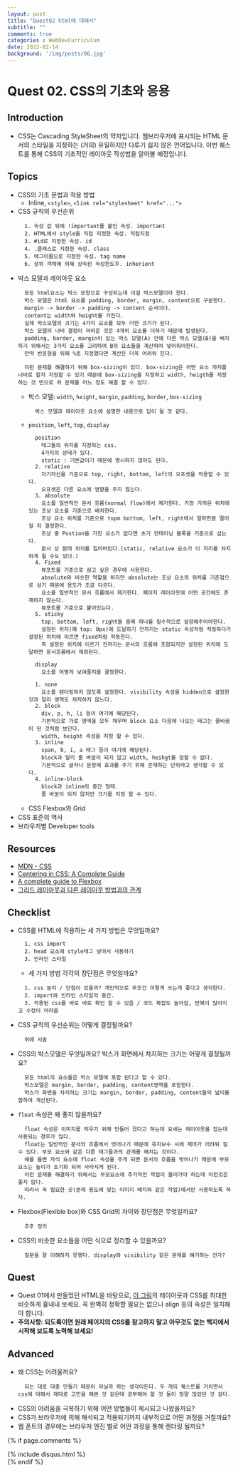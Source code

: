 ```yaml
---
layout: post
title: "Quest02 html에 대해서"
subtitle: ""
comments: true
categories : WebDevCurriculum
date: 2022-02-14
background: '/img/posts/06.jpg'
---
```



# Quest 02. CSS의 기초와 응용

## Introduction
* CSS는 Cascading StyleSheet의 약자입니다. 웹브라우저에 표시되는 HTML 문서의 스타일을 지정하는 (거의) 유일하지만 다루기 쉽지 않은 언어입니다. 이번 퀘스트를 통해 CSS의 기초적인 레이아웃 작성법을 알아볼 예정입니다.

## Topics
* CSS의 기초 문법과 적용 방법
  * Inline, `<style>`, `<link rel="stylesheet" href="...">`
* CSS 규칙의 우선순위
  ```
    1. 속성 값 뒤에 !important를 붙인 속성. important
    2. HTML에서 style을 직접 지정한 속성. 직접지정
    3. #id로 지정한 속성. id
    4. .클래스로 지정한 속성. class
    5. 태그이름으로 지정한 속성. tag name
    6. 상위 객체에 의해 상속된 속성윈도우. inherient
  ```
* 박스 모델과 레이아웃 요소
  ```
    모든 html요소는 박스 모양으로 구성되는데 이걸 박스모델이라 한다.
    박스 모델은 html 요소를 padding, border, margin, content으로 구분한다.
    margin -> border -> padding -> content 순서이다.
    content는 width와 height를 가진다.
    실제 박스모델의 크기는 4가지 요소를 모두 더한 크기가 된다.
    박스 모델의 너비 결정이 어려운 것은 4개의 요소를 더하기 때문에 발생된다.
    padding, border, margin이 있는 박스 모델(A) 안에 다른 박스 모델(B)을 배치 하기 위해서는 3가지 요소를 고려하여 B의 요소들을 계산하여 넣어줘야한다.
    만약 반응형을 위해 %로 지정했다면 계산은 더욱 어려워 진다.

    이런 문제를 해결하기 위해 box-sizing이 있다. box-sizing은 어떤 요소 까지를 너비로 할지 지정할 수 있기 때문에 box-sizing을 지정하고 width, heigth를 지정하는 것 만으로 위 문제를 어느 정도 해결 할 수 있다.
  ```
  * 박스 모델: `width`, `height`, `margin`, `padding`, `border`, `box-sizing`
    ```
      박스 모델과 레이아웃 요소에 설명한 내용으로 답이 될 것 같다.
    ```
  * `position`, `left`, `top`, `display`
    ```
      position
        태그들의 위치를 지정하는 css.
        4가지의 상태가 있다.
        static : 기본값이기 때문에 명시하지 않아도 된다.
      2. relative
        자기자신을 기준으로 top, right, bottom, left의 오프셋을 적용할 수 있다.
        오프셋은 다른 요소에 영향을 주지 않는다.
      3. absolute
        요소를 일반적인 문서 흐름(normal flow)에서 제거한다. 가장 가까운 위치에 있는 조상 요소를 기준으로 배치한다.
        조상 요소 위치를 기준으로 topm bottom, left, right에서 얼마만큼 떨어질 지 결정한다.
        조상 중 Postion을 가진 요소가 없다면 초기 컨테이닝 블록을 기준으로 삼는다.
        문서 상 원래 위치를 잃어버린다.(static, relative 요소가 이 자리를 차지하게 될 수도 있다.)
      4. Fixed
        뷰포트를 기준으로 삼고 싶은 경우에 사용한다.
        absolute와 비슷한 역할을 하지만 absolute는 조상 요소의 위치를 기준점으로 삼기 때문에 용도가 조금 다르다.
        요소를 일반적인 문서 흐름에서 제거한다. 페이지 레이아웃에 어떤 공간에도 존재하지 않는다.
        뷰포트를 기준으로 붙어있는다.
      5. sticky
        top, bottom, left, right들 중에 하나를 필수적으로 설정해주어야한다.
        설정된 위치(예 top: 0px)에 도달하기 전까지는 static 속성처럼 작동하다가 설정된 위치에 이르면 fixed처럼 작동한다.
        즉 설정된 위치에 이르기 전까지는 문서의 흐름에 포함되지만 설정된 위치에 도달하면 문서흐름에서 제외된다.

      display
        요소를 어떻게 보여줄지를 결정한다.

      1. none 
        요소를 렌더링하지 않도록 설정한다. visibility 속성을 hidden으로 설정한 것과 달리 영역도 차지하지 않느다.
      2. block
        div, p, h, li 등이 여기에 해당된다.
        기본적으로 가로 영역을 모두 채우며 block 요소 다음에 나오는 태그는 줄바꿈이 된 것처럼 보인다.
        width, height 속성을 지정 할 수 있다.
      3. inline
        span, b, i, a 태그 등이 여기에 해당된다.
        block과 달리 줄 바꿈이 되지 않고 width, heihgt를 정할 수 없다.
        기본적으로 글자나 문장에 효과를 주기 위해 존재하는 단위라고 생각할 수 있다.
      4. inline-block
        block과 inline의 중간 형태.
        줄 바꿈이 되지 않지만 크기를 지정 할 수 있다.
    ```
  * CSS Flexbox와 Grid
* CSS 표준의 역사
* 브라우저별 Developer tools

## Resources
* [MDN - CSS](https://developer.mozilla.org/ko/docs/Web/CSS)
* [Centering in CSS: A Complete Guide](https://css-tricks.com/centering-css-complete-guide/)
* [A complete guide to Flexbox](https://css-tricks.com/snippets/css/a-guide-to-flexbox/)
* [그리드 레이아웃과 다른 레이아웃 방법과의 관계](https://developer.mozilla.org/ko/docs/Web/CSS/CSS_Grid_Layout/%EA%B7%B8%EB%A6%AC%EB%93%9C_%EB%A0%88%EC%9D%B4%EC%95%84%EC%9B%83%EA%B3%BC_%EB%8B%A4%EB%A5%B8_%EB%A0%88%EC%9D%B4%EC%95%84%EC%9B%83_%EB%B0%A9%EB%B2%95%EA%B3%BC%EC%9D%98_%EA%B4%80%EA%B3%84)

## Checklist
* CSS를 HTML에 적용하는 세 가지 방법은 무엇일까요?
  ```
    1. css import
    2. head 요소에 style태그 넣어서 사용하기
    3. 인라인 스타일
  ```
  * 세 가지 방법 각각의 장단점은 무엇일까요?
  ```
    1. css 분리 / 단점이 있을까? 개인적으로 무조건 이렇게 쓰는게 좋다고 생각한다.
    2. import와 인라인 스타일의 중간.
    3. 적용된 css를 바로 바로 확인 할 수 있음 / 코드 복잡도 높아짐, 반복이 많아지고 수정이 어려움
  ```
* CSS 규칙의 우선순위는 어떻게 결정될까요?
  ```
    위에 서술
  ```
* CSS의 박스모델은 무엇일까요? 박스가 화면에서 차지하는 크기는 어떻게 결정될까요?
  ```
    모든 html의 요소들은 박스 모델에 포함 된다고 할 수 있다.
    박스모델은 margin, border, padding, content영역을 포함한다.
    박스가 화면을 차지하는 크기는 margin, border, padding, content들의 넓이를 합하여 계산된다.
  ```
* `float` 속성은 왜 좋지 않을까요?
  ```
    float 속성은 이미지를 띄우기 위해 만들어 졌다고 하는데 요새는 레이아웃을 잡는데 사용되는 경우가 많다.
    float는 일반적인 문서의 흐름에서 벗어나기 때문에 유지보수 시에 제어가 어려워 질 수 있다. 부모 요소와 같은 다른 태그들과의 관계를 해치는 것이다.
    예를 들면 자식 요소에 float 속성을 주게 되면 문서의 흐름을 벗어나기 때문에 부모 요소는 높이가 초기화 되어 사라지게 된다. 
    이런 문제를 해결하기 위해서는 부모요소에 추가적인 작업이 들어가야 하는데 이런것은 좋지 않다.
    따라서 꼭 필요한 곳(본래 용도에 맞는 이미지 배치와 같은 작업)에서만 사용하도록 하자.
  ```
* Flexbox(Flexible box)와 CSS Grid의 차이와 장단점은 무엇일까요?
  ```
    추후 정리
  ```
* CSS의 비슷한 요소들을 어떤 식으로 정리할 수 있을까요?
  ```
    질문을 잘 이해하지 못했다. display와 visibility 같은 문제를 얘기하는 건가?
  ```

## Quest
* Quest 01에서 만들었던 HTML을 바탕으로, [이 그림](screen.png)의 레이아웃과 CSS를 최대한 비슷하게 흉내내 보세요. 꼭 완벽히 정확할 필요는 없으나 align 등의 속성은 일치해야 합니다.
* **주의사항: 되도록이면 원래 페이지의 CSS를 참고하지 말고 아무것도 없는 백지에서 시작해 보도록 노력해 보세요!**

## Advanced
* 왜 CSS는 어려울까요?
  ```
    되는 대로 대충 만들기 때문이 아닐까 하는 생각이든다. 두 개의 퀘스트를 거치면서 css에 대해서 제대로 고민을 해본 것 같은데 공부해야 할 것 들이 정말 많았던 것 같다. 
  ```
* CSS의 어려움을 극복하기 위해 어떤 방법들이 제시되고 나왔을까요?
* CSS가 브라우저에 의해 해석되고 적용되기까지 내부적으로 어떤 과정을 거칠까요?
* 웹 폰트의 경우에는 브라우저 엔진 별로 어떤 과정을 통해 렌더링 될까요?




{% if page.comments %}
<div id="post-disqus" class="container">
{% include disqus.html %}
</div>
{% endif %}